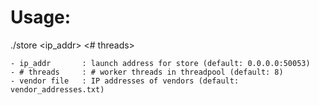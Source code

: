 Usage:
======

./store	 <ip_addr>  <# threads>  <vendor file>

	- ip_addr		: launch address for store (default: 0.0.0.0:50053)
	- # threads		: # worker threads in threadpool (default: 8)
	- vendor file	: IP addresses of vendors (default: vendor_addresses.txt)


